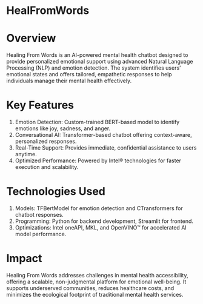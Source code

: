 # HealFromWords

# Overview
Healing From Words is an AI-powered mental health chatbot designed to provide personalized emotional support using advanced Natural Language Processing (NLP) and emotion detection. The system identifies users' emotional states and offers tailored, empathetic responses to help individuals manage their mental health effectively.

# Key Features
1. Emotion Detection: Custom-trained BERT-based model to identify emotions like joy, sadness, and anger.
2. Conversational AI: Transformer-based chatbot offering context-aware, personalized responses.
3. Real-Time Support: Provides immediate, confidential assistance to users anytime.
4. Optimized Performance: Powered by Intel® technologies for faster execution and scalability.

# Technologies Used
1. Models: TFBertModel for emotion detection and CTransformers for chatbot responses.
2. Programming: Python for backend development, Streamlit for frontend.
3. Optimizations: Intel oneAPI, MKL, and OpenVINO™ for accelerated AI model performance.

# Impact
Healing From Words addresses challenges in mental health accessibility, offering a scalable, non-judgmental platform for emotional well-being. It supports underserved communities, reduces healthcare costs, and minimizes the ecological footprint of traditional mental health services.
